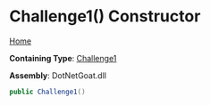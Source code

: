 # Challenge1\(\) Constructor

[Home](../../../../../README.md)

**Containing Type**: [Challenge1](../README.md)

**Assembly**: DotNetGoat\.dll

```csharp
public Challenge1()
```

